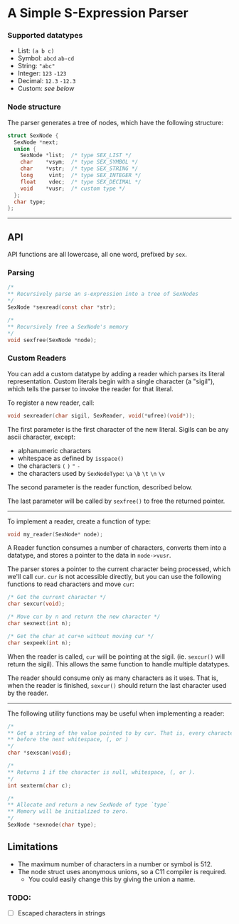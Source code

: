 # A Simple S-Expression Parser

### Supported datatypes

- List: `(a b c)`
- Symbol: `abcd` `ab-cd`
- String: `"abc"`
- Integer: `123` `-123`
- Decimal: `12.3` `-12.3`
- Custom: *see below*


### Node structure

The parser generates a tree of nodes, which have the following
structure:

```c
struct SexNode {
  SexNode *next;
  union {
    SexNode *list;  /* type SEX_LIST */
    char    *vsym;  /* type SEX_SYMBOL */
    char    *vstr;  /* type SEX_STRING */
    long     vint;  /* type SEX_INTEGER */
    float    vdec;  /* type SEX_DECIMAL */
    void    *vusr;  /* custom type */
  };
  char type;
};
```

-----

## API

API functions are all lowercase, all one word, prefixed by `sex`.

### Parsing

```c
/*
** Recursively parse an s-expression into a tree of SexNodes
*/
SexNode *sexread(const char *str);

/*
** Recursively free a SexNode's memory
*/
void sexfree(SexNode *node);
```

### Custom Readers

You can add a custom datatype by adding a reader which parses its
literal representation. Custom literals begin with a single character (a
"sigil"), which tells the parser to invoke the reader for that literal.

To register a new reader, call:
```c
void sexreader(char sigil, SexReader, void(*ufree)(void*));
```

The first parameter is the first character of the new literal. Sigils
can be any ascii character, except:
  - alphanumeric characters
  - whitespace as defined by `isspace()`
  - the characters `(` `)` `"` `-`
  - the characters used by `SexNodeType`:
      `\a` `\b` `\t` `\n` `\v`

The second parameter is the reader function, described below.

The last parameter will be called by `sexfree()` to free the returned
pointer.

---

To implement a reader, create a function of type:

```c
void my_reader(SexNode* node);
```

A Reader function consumes a number of characters, converts them into
a datatype, and stores a pointer to the data in `node->vusr`.

The parser stores a pointer to the current character being processed,
which we'll call `cur`. `cur` is not accessible directly, but you can
use the following functions to read characters and move `cur`:

```c
/* Get the current character */
char sexcur(void);

/* Move cur by n and return the new character */
char sexnext(int n);

/* Get the char at cur+n without moving cur */
char sexpeek(int n);
```

When the reader is called, `cur` will be pointing at the
sigil. (ie. `sexcur()` will return the sigil). This allows the same
function to handle multiple datatypes.

The reader should consume only as many characters as it uses. That
is, when the reader is finished, `sexcur()` should return the last
character used by the reader. 

---

The following utility functions may be useful when implementing
a reader:

```c
/*
** Get a string of the value pointed to by cur. That is, every character
** before the next whitespace, (, or )
*/
char *sexscan(void);

/*
** Returns 1 if the character is null, whitespace, (, or ).
*/
int sexterm(char c);

/*
** Allocate and return a new SexNode of type `type`
** Memory will be initialized to zero.
*/
SexNode *sexnode(char type);

```

## Limitations

- The maximum number of characters in a number or symbol is 512.
- The node struct uses anonymous unions, so a C11 compiler is required.
  - You could easily change this by giving the union a name.


### TODO:

- [ ] Escaped characters in strings




